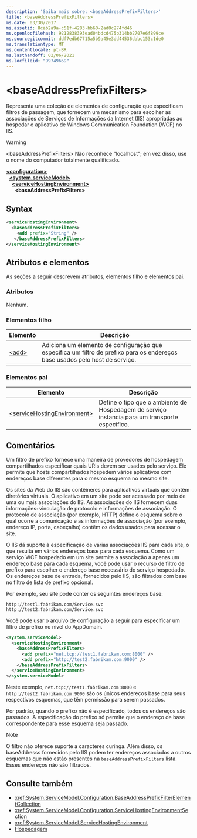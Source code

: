 ```yaml
---
description: 'Saiba mais sobre: <baseAddressPrefixFilters>'
title: <baseAddressPrefixFilters>
ms.date: 03/30/2017
ms.assetid: 8cab2a9a-c51f-4283-bb60-2ad0c274fd46
ms.openlocfilehash: 9212838393ead04bdcd475b314bb2707e6f899ce
ms.sourcegitcommit: ddf7edb67715a5b9a45e3dd44536dabc153c1de0
ms.translationtype: MT
ms.contentlocale: pt-BR
ms.lasthandoff: 02/06/2021
ms.locfileid: "99749669"
---
```

# \<baseAddressPrefixFilters>

Representa uma coleção de elementos de configuração que especificam filtros de passagem, que fornecem um mecanismo para escolher as associações de Serviços de Informações da Internet (IIS) apropriadas ao hospedar o aplicativo de Windows Communication Foundation (WCF) no IIS.  
  
> [!WARNING]
> \<baseAddressPrefixFilters> Não reconhece "localhost"; em vez disso, use o nome do computador totalmente qualificado.  
  
[**\<configuration>**](../configuration-element.md)\
&nbsp;&nbsp;[**\<system.serviceModel>**](system-servicemodel.md)\
&nbsp;&nbsp;&nbsp;&nbsp;[**\<serviceHostingEnvironment>**](servicehostingenvironment.md)\
&nbsp;&nbsp;&nbsp;&nbsp;&nbsp;&nbsp;**\<baseAddressPrefixFilters>**  
  
## <a name="syntax"></a>Syntax  
  
```xml  
<serviceHostingEnvironment>
  <baseAddressPrefixFilters>
    <add prefix="String" />
   </baseAddressPrefixFilters>
</serviceHostingEnvironment>
```  
  
## <a name="attributes-and-elements"></a>Atributos e elementos  

 As seções a seguir descrevem atributos, elementos filho e elementos pai.  
  
### <a name="attributes"></a>Atributos  

 Nenhum.  
  
### <a name="child-elements"></a>Elementos filho  
  
|Elemento|Descrição|  
|-------------|-----------------|  
|[\<add>](add-of-baseaddressprefixfilter.md)|Adiciona um elemento de configuração que especifica um filtro de prefixo para os endereços base usados pelo host de serviço.|  
  
### <a name="parent-elements"></a>Elementos pai  
  
|Elemento|Descrição|  
|-------------|-----------------|  
|[\<serviceHostingEnvironment>](servicehostingenvironment.md)|Define o tipo que o ambiente de Hospedagem de serviço instancia para um transporte específico.|  
  
## <a name="remarks"></a>Comentários  

 Um filtro de prefixo fornece uma maneira de provedores de hospedagem compartilhados especificar quais URIs devem ser usados pelo serviço. Ele permite que hosts compartilhados hospedem vários aplicativos com endereços base diferentes para o mesmo esquema no mesmo site.  
  
 Os sites da Web do IIS são contêineres para aplicativos virtuais que contêm diretórios virtuais. O aplicativo em um site pode ser acessado por meio de uma ou mais associações do IIS. As associações do IIS fornecem duas informações: vinculação de protocolo e informações de associação. O protocolo de associação (por exemplo, HTTP) define o esquema sobre o qual ocorre a comunicação e as informações de associação (por exemplo, endereço IP, porta, cabeçalho) contêm os dados usados para acessar o site.  
  
 O IIS dá suporte à especificação de várias associações IIS para cada site, o que resulta em vários endereços base para cada esquema. Como um serviço WCF hospedado em um site permite a associação a apenas um endereço base para cada esquema, você pode usar o recurso de filtro de prefixo para escolher o endereço base necessário do serviço hospedado. Os endereços base de entrada, fornecidos pelo IIS, são filtrados com base no filtro de lista de prefixo opcional.  
  
 Por exemplo, seu site pode conter os seguintes endereços base:
  
```http
http://testl.fabrikam.com/Service.svc  
http://test2.fabrikam.com/Service.svc  
```  
  
 Você pode usar o arquivo de configuração a seguir para especificar um filtro de prefixo no nível do AppDomain.  
  
```xml  
<system.serviceModel>
  <serviceHostingEnvironment>
    <baseAddressPrefixFilters>
      <add prefix="net.tcp://test1.fabrikam.com:8000" />
      <add prefix="http://test2.fabrikam.com:9000" />
    </baseAddressPrefixFilters>
  </serviceHostingEnvironment>
</system.serviceModel>
```  
  
 Neste exemplo, `net.tcp://test1.fabrikam.com:8000` e `http://test2.fabrikam.com:9000` são os únicos endereços base para seus respectivos esquemas, que têm permissão para serem passados.  
  
 Por padrão, quando o prefixo não é especificado, todos os endereços são passados. A especificação do prefixo só permite que o endereço de base correspondente para esse esquema seja passado.  
  
> [!NOTE]
> O filtro não oferece suporte a caracteres curinga. Além disso, os baseAddresss fornecidos pelo IIS podem ter endereços associados a outros esquemas que não estão presentes na `baseAddressPrefixFilters` lista. Esses endereços não são filtrados.  
  
## <a name="see-also"></a>Consulte também

- <xref:System.ServiceModel.Configuration.BaseAddressPrefixFilterElementCollection>
- <xref:System.ServiceModel.Configuration.ServiceHostingEnvironmentSection>
- <xref:System.ServiceModel.ServiceHostingEnvironment>
- [Hospedagem](../../../wcf/feature-details/hosting.md)
